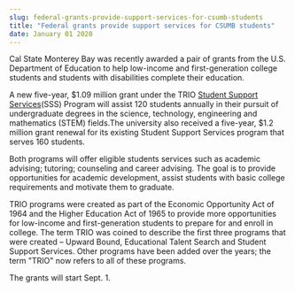 ```yaml
---
slug: federal-grants-provide-support-services-for-csumb-students
title: "Federal grants provide support services for CSUMB students"
date: January 01 2020
---
```


 
<p>
  Cal State Monterey Bay was recently awarded a pair of grants from the U.S.
  Department of Education to help low-income and first-generation college
  students and students with disabilities complete their education.
</p>
<p>
  A new five&#45;year, $1.09 million grant under the TRIO
  <a href="https://csumb.edu/trio">Student Support Services</a>&#40;SSS&#41;
  Program will assist 120 students annually in their pursuit of undergraduate
  degrees in the science, technology, engineering and mathematics &#40;STEM&#41;
  fields.The university also received a five&#45;year, $1.2 million grant
  renewal for its existing Student Support Services program that serves 160
  students.
</p>
<p>
  Both programs will offer eligible students services such as academic advising;
  tutoring; counseling and career advising. The goal is to provide opportunities
  for academic development, assist students with basic college requirements and
  motivate them to graduate.
</p>
<p>
  TRIO programs were created as part of the Economic Opportunity Act of 1964 and
  the Higher Education Act of 1965 to provide more opportunities for
  low&#45;income and first&#45;generation students to prepare for and enroll in
  college. The term TRIO was coined to describe the first three programs that
  were created – Upward Bound, Educational Talent Search and Student Support
  Services. Other programs have been added over the years; the term "TRIO" now
  refers to all of these programs.
</p>
<p>The grants will start Sept. 1.</p>
 
